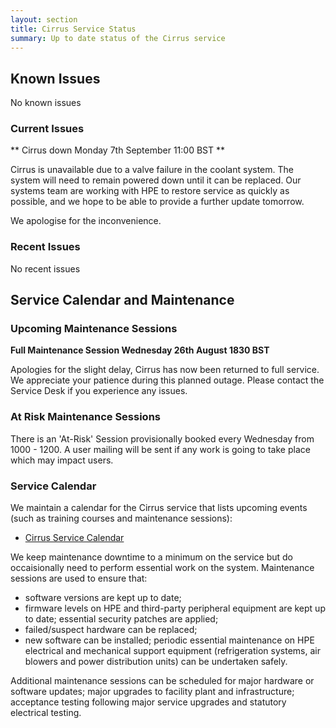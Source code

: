 ```yaml
---
layout: section
title: Cirrus Service Status
summary: Up to date status of the Cirrus service
---
```


## Known Issues
No known issues

### Current Issues

** Cirrus down Monday 7th September 11:00 BST **

Cirrus is unavailable due to a valve failure in the coolant system. 
The system will need to remain powered down until it can be replaced.
Our systems team are working with HPE to restore service as quickly as possible, and we hope to be able to provide a further update tomorrow.

We apologise for the inconvenience.

### Recent Issues

No recent issues

## Service Calendar and Maintenance

### Upcoming Maintenance Sessions

**Full Maintenance Session Wednesday 26th August 1830 BST**

Apologies for the slight delay, Cirrus has now been returned to full service.
We appreciate your patience during this planned outage. 
Please contact the Service Desk if you experience any issues. 

### At Risk Maintenance Sessions

There is an 'At-Risk' Session provisionally booked every Wednesday from 1000 - 1200. 
A user mailing will be sent if any work is going to take place which may impact users.

### Service Calendar

We maintain a calendar for the Cirrus service that lists upcoming events (such
as training courses and maintenance sessions):

- [Cirrus Service Calendar](calendar.html)

We keep maintenance downtime to a minimum on the service but do occaisionally
need to perform essential work on the system. Maintenance sessions are used to 
ensure that:

* software versions are kept up to date;
* firmware levels on HPE and third-party peripheral equipment are kept up to date;
essential security patches are applied;
* failed/suspect hardware can be replaced;
* new software can be installed;
periodic essential maintenance on HPE electrical and mechanical support equipment (refrigeration systems, air blowers and power distribution units) can be undertaken safely.

Additional maintenance sessions can be scheduled for major hardware or software updates; major upgrades to facility plant and infrastructure; acceptance testing following major service upgrades and statutory electrical testing.

